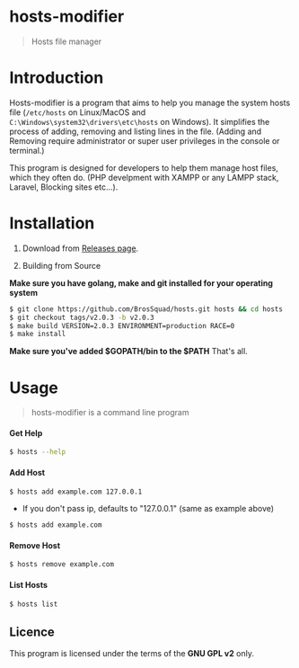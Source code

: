 # hosts-modifier
> Hosts file manager

# Introduction

Hosts-modifier is a program that aims to help you manage the system hosts file (```/etc/hosts``` on Linux/MacOS and ```C:\Windows\system32\drivers\etc\hosts``` on Windows).
It simplifies the process of adding, removing and listing lines in the file.
(Adding and Removing require administrator or super user privileges in the console or terminal.)

This program is designed for developers to help them manage host files, which they often do. (PHP develpment with XAMPP or any LAMPP stack, Laravel, Blocking sites etc...).

# Installation

1. Download from [Releases page](https://github.com/BrosSquad/hosts/releases/tag/v2.0.3).


2. Building from Source

**Make sure you have golang, make and git installed for your operating system**

```sh
$ git clone https://github.com/BrosSquad/hosts.git hosts && cd hosts
$ git checkout tags/v2.0.3 -b v2.0.3
$ make build VERSION=2.0.3 ENVIRONMENT=production RACE=0
$ make install
```

**Make sure you've added $GOPATH/bin to the $PATH**
That's all.

# Usage

> hosts-modifier is a command line program


#### Get Help

```sh
$ hosts --help
```

#### Add Host

```sh
$ hosts add example.com 127.0.0.1
```

- If you don't pass ip, defaults to "127.0.0.1" (same as example above)

```sh
$ hosts add example.com
```

#### Remove Host

```sh
$ hosts remove example.com
```

#### List Hosts

```sh
$ hosts list
```

## Licence

This program is licensed under the terms of the **GNU GPL v2** only.
